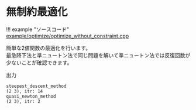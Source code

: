 # 無制約最適化

!!! example "ソースコード"
    [example/optimize/optimize_without_constraint.cpp](https://github.com/Kotakku/cpp_robotics/blob/develop/optimize/system/optimize_without_constraint.cpp)

簡単な2値関数の最適化を行います。  
最急降下法と準ニュートン法で同じ問題を解いて準ニュートン法では反復回数が少ないことが確認できます。

出力
```
steepest_descent_method
(2 3), itr: 14
quasi_newton_method
(2 3), itr: 2
```